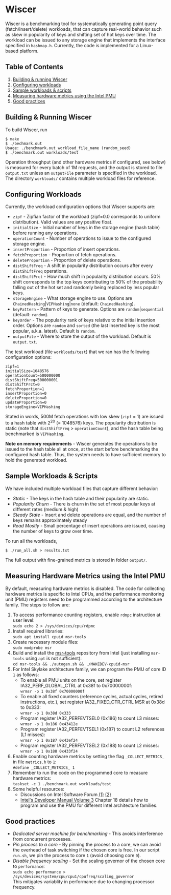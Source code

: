 # Wiscer

Wiscer is a benchmarking tool for systematically generating point query (fetch/insert/delete) workloads, that can capture real-world behavior such as skew in popularity of keys and shifting set of hot keys over time. The workload can be issued to any storage engine that implements the interface specified in `hashmap.h`. Currently, the code is implemented for a Linux-based platform.

## Table of Contents
1. [Building & running Wiscer](#buildnrun)
2. [Configuring workloads](#workload)
3. [Sample workloads & scripts](#scripts)
4. [Measuring hardware metrics using the Intel PMU](#pmu)
5. [Good practices](#goodpractices)

## Building & Running Wiscer <a name="buildnrun"></a>

To build Wiscer, run

```
$ make
$ ./bechmark.out
Usage: ./benchmark.out workload_file_name (random_seed)
$ ./benchmark.out workloads/test
```

Operation throughput (and other hardware metrics if configured, see below) is measured for every batch of 1M requests, and the output is stored to file `output.txt` unless an `outputFile` parameter is specified in the workload. The directory `workloads/` contains multiple workload files for reference.

## Configuring Workloads <a name="workload"></a>

Currently, the workload configuration options that Wiscer supports are:

* `zipf` - Zipfian factor of the workload (zipf=0.0 corresponds to uniform distribution). Valid values are any positive float.
* `initialSize` - Initial number of keys in the storage engine (hash table) before running any operations.
* `operationCount` - Number of operations to issue to the configured storage engine.
* `insertProportion` - Proportion of insert operations.
* `fetchProportion` - Proportion of fetch operations.
* `deleteProportion` - Proportion of delete operations.
* `distShiftFreq` - A shift in popularity distribution occurs after every `distShiftFreq` operations.
* `distShiftPrct` - How much shift in popularity distribution occurs. 50% shift corresponds to the top keys contributing to 50% of the probability falling out of the hot set and randomly being replaced by less popular keys.
* `storageEngine` - What storage engine to use. Options are `ChainedHashing`|`VIPHashing`|`none` (default: `ChainedHashing`).
* `keyPattern` - Pattern of keys to generate. Options are `random`|`sequential` (default: `random`).
* `keyOrder` - The popularity rank of keys relative to the initial insertion order. Options are `random` and `sorted` (the last inserted key is the most popular, a.k.a. latest). Default is `random`.
* `outputFile` - Where to store the output of the workload. Default is `output.txt`.

The test workload (file `workloads/test`) that we ran has the following configuration options:

```
zipf=1
initialSize=1048576
operationCount=500000000
distShiftFreq=500000001
distShiftPrct=0
fetchProportion=1
insertProportion=0
deleteProportion=0
updateProportion=0
storageEngine=VIPHashing
```

Stated in words, 500M fetch operations with low skew (`zipf` = 1) are issued to a hash table with 2<sup>20</sup> (= 1048576) keys. The popularity distribution is static (note that `distShiftFreq` > `operationCount`), and the hash table being benchmarked is `VIPHashing`.

**Note on memory requirements** - Wiscer generates the operations to be issued to the hash table all at once, at the start before benchmarking the configured hash table. Thus, the system needs to have sufficient memory to hold the generated workload.

## Sample Workloads & Scripts <a name="scripts"></a>

We have included multiple workload files that capture different behavior:

* *Static* - The keys in the hash table and their popularity are static.
* *Popularity Churn* - There is churn in the set of most popular keys at different rates (medium & high)
* *Steady State* - Insert and delete operations are equal, and the number of keys remains approximately steady
* *Read Mostly* - Small percentage of insert operations are issued, causing the number of keys to grow over time.

To run all the workloads,

```
$ ./run_all.sh > results.txt
```

The full output with fine-grained metrics is stored in folder `output/`.

## Measuring Hardware Metrics using the Intel PMU <a name="pmu"></a>

By default, measuring hardware metrics is disabled. The code for collecting hardware metrics is specific to Intel CPUs, and the performance monitoring unit (PMU) registers need to be programmed according to the architecture family. The steps to follow are:

1. To access performance counting registers, enable `rdmpc` instruction at user level:\
`sudo echo 2 > /sys/devices/cpu/rdpmc`
2. Install required libraries:\
`sudo apt install cpuid msr-tools`
3. Create necessary module files:\
`sudo modprobe msr`
4. Build and install the [msr-tools](https://github.com/intel/msr-tools) repository from Intel (just installing `msr-tools` using `apt` is not sufficient):\
`cd msr-tools && ./autogen.sh && ./MAKEDEV-cpuid-msr`
5. For Intel Skylake architecture family, we can program the PMU of core ID `1` as follows:
    - To enable all PMU units on the core, set register IA32_PERF_GLOBAL_CTRL at 0x38f to 0x70000000f:\
    `wrmsr -p 1 0x38f 0x70000000f`
    - To enable all fixed counters (reference cycles, actual cycles, retired instructions, etc.), set register IA32_FIXED_CTR_CTRL MSR at 0x38d to 0x333:\
    `wrmsr -p 1 0x38d 0x333`
    - Program register IA32_PERFEVTSEL0 (0x186) to count L3 misses:\
    `wrmsr -p 1 0x186 0x43412e`
    - Program register IA32_PERFEVTSEL1 (0x187) to count L2 references (L1 misses):\
    `wrmsr -p 1 0x187 0x43ef24`
    - Program register IA32_PERFEVTSEL2 (0x188) to count L2 misses:\
    `wrmsr -p 1 0x188 0x433f24`
6. Enable counting hardware metrics by setting the flag `_COLLECT_METRICS_` in file `metrics.h` to `1`:\
`#define _COLLECT_METRICS_ 1`
7. Remember to run the code on the programmed core to measure hardware metrics:\
`taskset -c 1 ./benchmark.out workloads/test`
8. Some helpful resources:
    - Discussions on Intel Software Forum [(1)](https://software.intel.com/en-us/forums/software-tuning-performance-optimization-platform-monitoring/topic/783505) [(2)](https://software.intel.com/en-us/forums/software-tuning-performance-optimization-platform-monitoring/topic/595214)
    - [Intel's Developer Manual Volume 3](https://www.intel.com/content/www/us/en/architecture-and-technology/64-ia-32-architectures-software-developer-system-programming-manual-325384.html) Chapter 18 details how to program and use the PMU for different Intel architecture families.

## Good practices <a name="goodpractices"></a>

* *Dedicated server machine for benchmarking* - This avoids interference from concurrent processes.
* *Pin process to a core* - By pinning the process to a core, we can avoid the overhead of task switching if the chosen core is free. In our script `run.sh`, we pin the process to core `1` (avoid choosing core `0`).
* *Disable frequency scaling* - Set the scaling governor of the chosen core to `performance`:\
`sudo echo performance > /sys/devices/system/cpu/cpu1/cpufreq/scaling_governor`\
This mitigates variablity in performance due to changing processor frequency.
